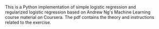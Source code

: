 This is a Python implementation of simple logistic regression and regularized logistic regression based on Andrew Ng's Machine Learning course material on Coursera. The pdf contains the theory and instructions related to the exercise.
